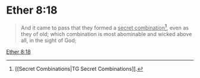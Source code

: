 # Ether 8:18

> And it came to pass that they formed a <u>secret combination</u>[^a], even as they of old; which combination is most abominable and wicked above all, in the sight of God;

[Ether 8:18](https://www.churchofjesuschrist.org/study/scriptures/bofm/ether/8?lang=eng&id=p18#p18)


[^a]: [[Secret Combinations|TG Secret Combinations]].  
